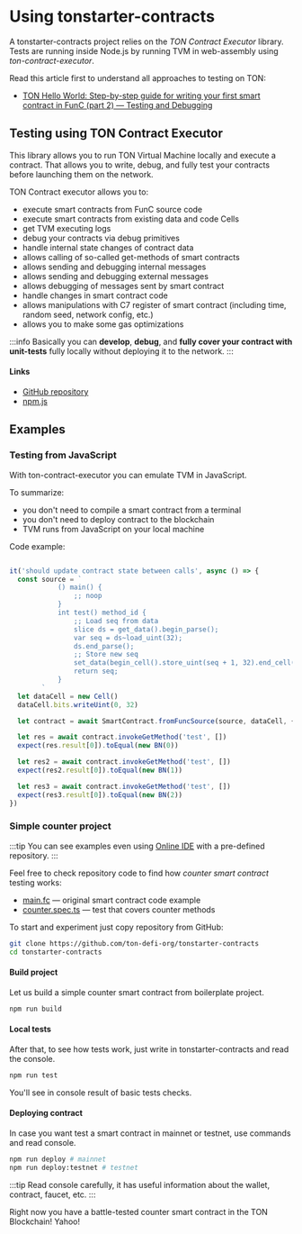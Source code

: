 # Using tonstarter-contracts

A tonstarter-contracts project relies on the _TON Contract Executor_ library. Tests are running inside Node.js by running TVM in web-assembly using _ton-contract-executor_.

Read this article first to understand all approaches to testing on TON:

* [TON Hello World: Step-by-step guide for writing your first smart contract in FunC (part 2) — Testing and Debugging](https://blog.ton.org/step-by-step-guide-for-writing-your-first-smart-contract-in-func-2)

## Testing using TON Contract Executor

This library allows you to run TON Virtual Machine locally and execute a contract. That allows you to write, debug, and fully test your contracts before launching them on the network.

TON Contract executor allows you to:

* execute smart contracts from FunC source code
* execute smart contracts from existing data and code Cells
* get TVM executing logs
* debug your contracts via debug primitives
* handle internal state changes of contract data
* allows calling of so-called get-methods of smart contracts
* allows sending and debugging internal messages
* allows sending and debugging external messages
* allows debugging of messages sent by smart contract
* handle changes in smart contract code
* allows manipulations with C7 register of smart contract (including time, random seed, network config, etc.)
* allows you to make some gas optimizations

:::info
Basically you can **develop**, **debug**, and **fully cover your contract with unit-tests** fully locally without deploying it to the network.
:::

#### Links

* [GitHub repository](https://github.com/Naltox/ton-contract-executor)
* [npm.js](https://www.npmjs.com/package/ton-contract-executor)

## Examples

### Testing from JavaScript

With ton-contract-executor you can emulate TVM in JavaScript.

To summarize:
- you don't need to compile a smart contract from a terminal
- you don't need to deploy contract to the blockchain
- TVM runs from JavaScript on your local machine

Code example:

```js

it('should update contract state between calls', async () => {
  const source = `
            () main() {
                ;; noop
            }
            int test() method_id {
                ;; Load seq from data
                slice ds = get_data().begin_parse();
                var seq = ds~load_uint(32);
                ds.end_parse();
                ;; Store new seq
                set_data(begin_cell().store_uint(seq + 1, 32).end_cell());
                return seq;
            }
        `
  let dataCell = new Cell()
  dataCell.bits.writeUint(0, 32)

  let contract = await SmartContract.fromFuncSource(source, dataCell, {getMethodsMutate: true})

  let res = await contract.invokeGetMethod('test', [])
  expect(res.result[0]).toEqual(new BN(0))

  let res2 = await contract.invokeGetMethod('test', [])
  expect(res2.result[0]).toEqual(new BN(1))

  let res3 = await contract.invokeGetMethod('test', [])
  expect(res3.result[0]).toEqual(new BN(2))
})

```

### Simple counter project

:::tip
You can see examples even using [Online IDE](https://glitch.com/edit/#!/remix/clone-from-repo?&REPO_URL=https%3A%2F%2Fgithub.com%2Fton-defi-org%2Ftonstarter-contracts.git) with a pre-defined repository.
:::

Feel free to check repository code to find how _counter smart contract_ testing works:
* [main.fc](https://github.com/ton-defi-org/tonstarter-contracts/blob/main/contracts/main.fc) — original smart contract code example
* [counter.spec.ts](https://github.com/ton-defi-org/tonstarter-contracts/blob/main/test/counter.spec.ts) — test that covers counter methods


To start and experiment just copy repository from GitHub:
```bash
git clone https://github.com/ton-defi-org/tonstarter-contracts
cd tonstarter-contracts
```

#### Build project

Let us build a simple counter smart contract from boilerplate project.

```bash
npm run build
```

#### Local tests

After that, to see how tests work, just write in tonstarter-contracts and read the console.

```bash
npm run test
```

You'll see in console result of basic tests checks.

#### Deploying contract

In case you want test a smart contract in mainnet or testnet, use commands and read console.

```bash
npm run deploy # mainnet
npm run deploy:testnet # testnet
```

:::tip
Read console carefully, it has useful information about the wallet, contract, faucet, etc.
:::

Right now you have a battle-tested counter smart contract in the TON Blockchain! Yahoo!